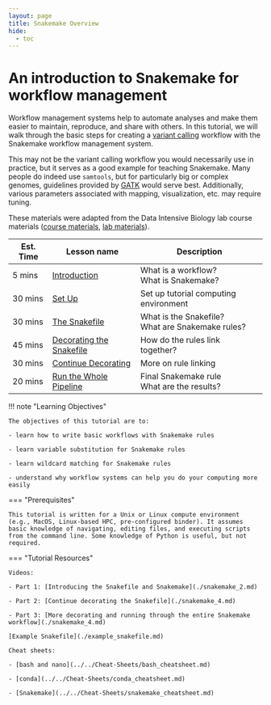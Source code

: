 ```yaml
---
layout: page
title: Snakemake Overview
hide:
  - toc
---
```


An introduction to Snakemake for workflow management
============================================

Workflow management systems help to automate analyses and make them easier to maintain, reproduce, and share with others. In this tutorial, we will walk through the basic steps for creating a [variant calling](https://www.ebi.ac.uk/training-beta/online/courses/human-genetic-variation-introduction/variant-identification-and-analysis/) workflow with the Snakemake workflow management system.

This may not be the variant calling workflow you would necessarily use in practice, but it serves as a good example for teaching Snakemake. Many people do indeed use `samtools`, but for particularly big or complex genomes, guidelines provided by  [GATK](https://gatk.broadinstitute.org/hc/en-us) would serve best. Additionally, various parameters associated with mapping, visualization, etc. may require tuning.

These materials were adapted from the Data Intensive Biology lab course materials ([course materials](https://github.com/ngs-docs/2020-GGG298), [lab materials](https://github.com/ngs-docs/2020-GGG201b-lab)).

Est. Time | Lesson name | Description
--- | --- | ---
5 mins | [Introduction](./snakemake_0.md) | What is a workflow? <br />What is Snakemake?
30 mins | [Set Up](./snakemake_1.md) | Set up tutorial computing environment
30 mins | [The Snakefile](./snakemake_2.md) | What is the Snakefile? <br />What are Snakemake rules?
45 mins | [Decorating the Snakefile](./snakemake_3.md) | How do the rules link together?
30 mins | [Continue Decorating](./snakemake_4.md) | More on rule linking
20 mins | [Run the Whole Pipeline](./snakemake_5.md) | Final Snakemake rule <br />What are the results?

!!! note "Learning Objectives"

    The objectives of this tutorial are to:

    - learn how to write basic workflows with Snakemake rules

    - learn variable substitution for Snakemake rules

    - learn wildcard matching for Snakemake rules

    - understand why workflow systems can help you do your computing more easily


=== "Prerequisites"

    This tutorial is written for a Unix or Linux compute environment (e.g., MacOS, Linux-based HPC, pre-configured binder). It assumes basic knowledge of navigating, editing files, and executing scripts from the command line. Some knowledge of Python is useful, but not required.    


=== "Tutorial Resources"

    Videos:

    - Part 1: [Introducing the Snakefile and Snakemake](./snakemake_2.md)

    - Part 2: [Continue decorating the Snakefile](./snakemake_4.md)

    - Part 3: [More decorating and running through the entire Snakemake workflow](./snakemake_4.md)

    [Example Snakefile](./example_snakefile.md)

    Cheat sheets:

    - [bash and nano](../../Cheat-Sheets/bash_cheatsheet.md)

    - [conda](../../Cheat-Sheets/conda_cheatsheet.md)

    - [Snakemake](../../Cheat-Sheets/snakemake_cheatsheet.md)

